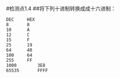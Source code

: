 #检测点1.4
##将下列十进制转换成成十六进制：
```
DEC		HEX
8		8
10		A
12		C
15		F
25		19
64		40
100		64
255		FF
1000		3E8
65535		FFFF
```

